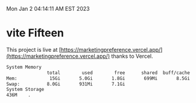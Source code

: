 Mon Jan  2 04:14:11 AM EST 2023

# vite Fifteen


This project is live at [https://marketingpreference.vercel.app/](https://marketingpreference.vercel.app/) thanks to Vercel.

```bash
System Memory
               total        used        free      shared  buff/cache   available
Mem:            15Gi       5.0Gi       1.8Gi       699Mi       8.5Gi       9.3Gi
Swap:          8.0Gi       931Mi       7.1Gi
System Storage
436M	.
```
```bash
